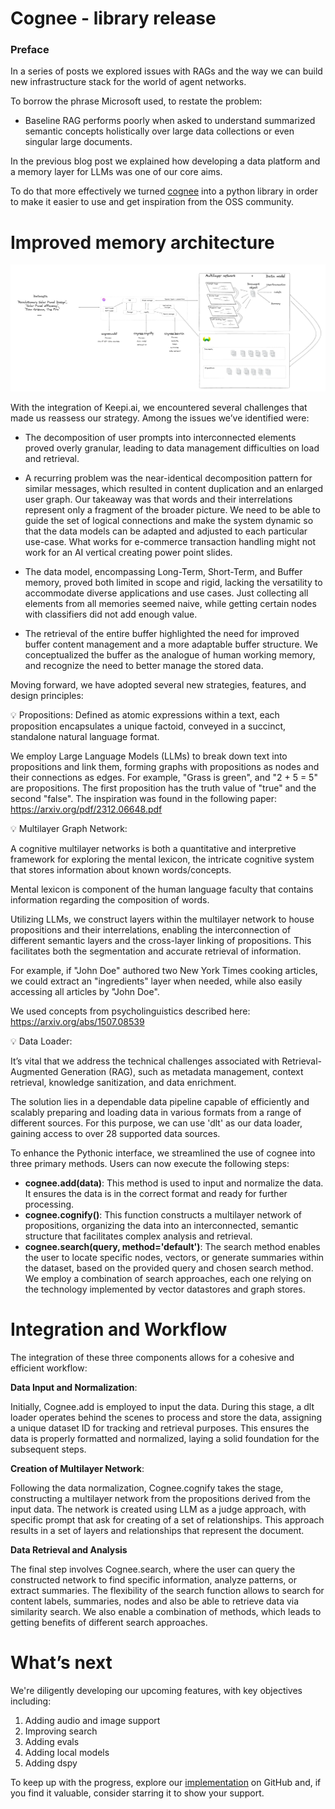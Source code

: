 # Cognee - library release

### **Preface**

In a series of posts we explored issues with RAGs and the way we can build new infrastructure stack for the world of agent networks.

To borrow the phrase Microsoft used, to restate the problem: 

- Baseline RAG performs poorly when asked to understand summarized semantic concepts holistically over large data collections or even singular large documents.

In the previous blog post we explained how developing a data platform and a memory layer for LLMs was one of our core aims.

To do that more effectively we turned [cognee](https://www.notion.so/Change-button-Submit-appearance-when-clicked-on-www-prometh-ai-13e59427636940598a0fd3938a2d2253?pvs=21) into a python library in order to make it easier to use and get inspiration from the OSS community. 

# **Improved memory architecture**

![architecture.png](Cognee%20-%20library%20release%20157322a0aa8346ebbbf8d81943b4ca4f/architecture.png)

With the integration of Keepi.ai, we encountered several challenges that made us reassess our strategy. Among the issues we’ve identified were:

- The decomposition of user prompts into interconnected elements proved overly granular, leading to data management difficulties on load and retrieval.

- A recurring problem was the near-identical decomposition pattern for similar messages, which resulted in content duplication and an enlarged user graph. Our takeaway was that words and their interrelations represent only a fragment of the broader picture. We need to be able to guide the set of logical connections and make the system dynamic so that the data models can be adapted and adjusted to each particular use-case. What works for e-commerce transaction handling might not work for an AI vertical creating power point slides.

- The data model, encompassing Long-Term, Short-Term, and Buffer memory, proved both limited in scope and rigid, lacking the versatility to accommodate diverse applications and use cases. Just collecting all elements from all memories seemed naive, while getting certain nodes with classifiers did not add enough value.

- The retrieval of the entire buffer highlighted the need for improved buffer content management and a more adaptable buffer structure. We conceptualized the buffer as the analogue of human working memory, and recognize the need to better manage the stored data.

Moving forward, we have adopted several new strategies, features, and design principles:

<aside>
💡 Propositions: Defined as atomic expressions within a text, each proposition encapsulates a unique factoid, conveyed in a succinct, standalone natural language format.

We employ Large Language Models (LLMs) to break down text into propositions and link them, forming graphs with propositions as nodes and their connections as edges. 
For example,  "Grass is green", and "2 + 5 = 5"  are propositions. The first proposition has the truth value of "true" and the second "false". 
The inspiration was found in the following paper: https://arxiv.org/pdf/2312.06648.pdf

</aside>



<aside>



💡 Multilayer Graph Network:

A cognitive multilayer networks is both a quantitative and interpretive framework for exploring the mental lexicon, the intricate cognitive system that stores information about known words/concepts.

Mental lexicon is component of the human language faculty that contains information regarding the composition of words.

Utilizing LLMs, we construct layers within the multilayer network to house propositions and their interrelations, enabling the interconnection of different semantic layers and the cross-layer linking of propositions. This facilitates both the segmentation and accurate retrieval of information.

For example, if "John Doe" authored two New York Times cooking articles, we could extract an "ingredients" layer when needed, while also easily accessing all articles by "John Doe".

We used concepts from psycholinguistics described here: https://arxiv.org/abs/1507.08539

</aside>



<aside>
💡 Data Loader:

It’s vital that we address the technical challenges associated with Retrieval-Augmented Generation (RAG), such as metadata management, context retrieval, knowledge sanitization, and data enrichment.

The solution lies in a dependable data pipeline capable of efficiently and scalably preparing and loading data in various formats from a range of different sources. For this purpose, we can use 'dlt' as our data loader, gaining access to over 28 supported data sources.

</aside>

To enhance the Pythonic interface, we streamlined the use of cognee into three primary methods. Users can now execute the following steps:

- **cognee.add(data)**: This method is used to input and normalize the data. It ensures the data is in the correct format and ready for further processing.
- **cognee.cognify()**: This function constructs a multilayer network of propositions, organizing the data into an interconnected, semantic structure that facilitates complex analysis and retrieval.
- **cognee.search(query, method='default')**: The search method enables the user to locate specific nodes, vectors, or generate summaries within the dataset, based on the provided query and chosen search method. We employ a combination of search approaches, each one relying on the technology implemented by vector datastores and graph stores.

# Integration and Workflow

The integration of these three components allows for a cohesive and efficient workflow:

**Data Input and Normalization**: 

Initially, Cognee.add is employed to input the data. During this stage, a dlt loader operates behind the scenes to process and store the data, assigning a unique dataset ID for tracking and retrieval purposes. This ensures the data is properly formatted and normalized, laying a solid foundation for the subsequent steps.

**Creation of Multilayer Network**: 

 Following the data normalization, Cognee.cognify takes the stage, constructing a multilayer network from the propositions derived from the input data. The network is created using LLM as a judge approach, with specific prompt that ask for creating of a set of relationships. This approach results in a set of layers and relationships that represent the document. 

**Data Retrieval and Analysis**

The final step involves Cognee.search, where the user can query the constructed network to find specific information, analyze patterns, or extract summaries. The flexibility of the search function allows to search for content labels, summaries, nodes and also be able to retrieve data via similarity search. We also enable a combination of methods, which leads to getting benefits of different search approaches. 

# **What’s next**

We're diligently developing our upcoming features, with key objectives including:

1. Adding audio and image support
2. Improving search
3. Adding evals
4. Adding local models
5. Adding dspy

To keep up with the progress, explore our [implementation](https://github.com/topoteretes/cognee) on GitHub and, if you find it valuable, consider starring it to show your support.